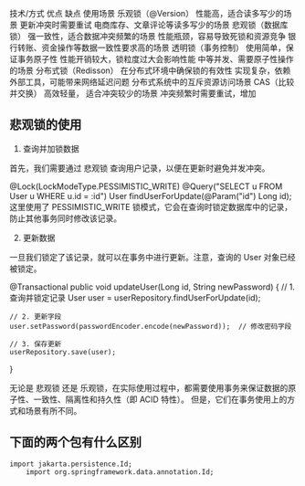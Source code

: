 




技术/方式	           优点	                          缺点	                        使用场景
乐观锁（@Version）	性能高，适合读多写少的场景   	更新冲突时需要重试	                电商库存、文章评论等读多写少的场景
悲观锁（数据库锁）	  强一致性，适合数据冲突频繁的场景	性能瓶颈，容易导致死锁和资源竞争	    银行转账、资金操作等数据一致性要求高的场景
透明锁（事务控制）	       使用简单，保证事务原子性	    性能开销较大，锁粒度过大会影响性能	中等并发、需要原子性操作的场景
分布式锁（Redisson）	在分布式环境中确保锁的有效性	    实现复杂，依赖外部工具，可能带来网络延迟问题	分布式系统中的互斥资源访问场景
CAS（比较并交换）	    高效轻量，                   适合冲突较少的场景	冲突频繁时需要重试，增加


## 悲观锁的使用

1. 查询并加锁数据

首先，我们需要通过 悲观锁 查询用户记录，以便在更新时避免并发冲突。

@Lock(LockModeType.PESSIMISTIC_WRITE)
@Query("SELECT u FROM User u WHERE u.id = :id")
User findUserForUpdate(@Param("id") Long id);
这里使用了 PESSIMISTIC_WRITE 锁模式，它会在查询时锁定数据库中的记录，防止其他事务同时修改该记录。

2. 更新数据

一旦我们锁定了该记录，就可以在事务中进行更新。注意，查询的 User 对象已经被锁定。

@Transactional
public void updateUser(Long id, String newPassword) {
// 1. 查询并锁定记录
User user = userRepository.findUserForUpdate(id);

    // 2. 更新字段
    user.setPassword(passwordEncoder.encode(newPassword));  // 修改密码字段

    // 3. 保存更新
    userRepository.save(user);
}



无论是 悲观锁 还是 乐观锁，在实际使用过程中，都需要使用事务来保证数据的原子性、一致性、隔离性和持久性（即 ACID 特性）。
但是，它们在事务使用上的方式和场景有所不同。


##   下面的两个包有什么区别
```
import jakarta.persistence.Id;
    import org.springframework.data.annotation.Id;
```
